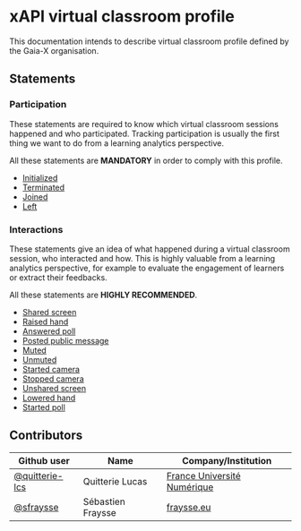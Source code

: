 # xAPI virtual classroom profile

This documentation intends to describe virtual classroom profile defined by the Gaia-X organisation.

## Statements

### Participation

These statements are required to know which virtual classroom sessions happened and who participated.
Tracking participation is usually the first thing we want to do from a learning analytics perspective.

All these statements are **MANDATORY** in order to comply with this profile.

- [Initialized](./statements/mandatory/initialized.md)
- [Terminated](./statements/mandatory/terminated.md)
- [Joined](./statements/mandatory/joined.md)
- [Left](./statements/mandatory/left.md)

### Interactions

These statements give an idea of what happened during a virtual classroom session, who interacted and how.
This is highly valuable from a learning analytics perspective, for example to evaluate the engagement of learners
or extract their feedbacks. 

All these statements are **HIGHLY RECOMMENDED**.

- [Shared screen](./statements/recommended/shared-screen.md)
- [Raised hand](./statements/recommended/raised-hand.md)
- [Answered poll](./statements/recommended/answered-poll.md)
- [Posted public message](./statements/recommended/posted-public-message.md)
- [Muted](./statements/recommended/muted.md)
- [Unmuted](./statements/recommended/unmuted.md)
- [Started camera](./statements/recommended/started-camera.md)
- [Stopped camera](./statements/recommended/stopped-camera.md)
- [Unshared screen](./statements/recommended/unshared-screen.md)
- [Lowered hand](./statements/recommended/lowered-hand.md)
- [Started poll](./statements/recommended/started-poll.md)

## Contributors

| Github user  | Name            | Company/Institution         |
|----------------|-----------------|-----------------------------|
| [@quitterie-lcs](https://github.com/quitterie-lcs) | Quitterie Lucas | [France Université Numérique](https://www.france-universite-numerique.fr/en/) |
| [@sfraysse](https://github.com/sfraysse) | Sébastien Fraysse | [fraysse.eu](https://fraysse.eu) |
